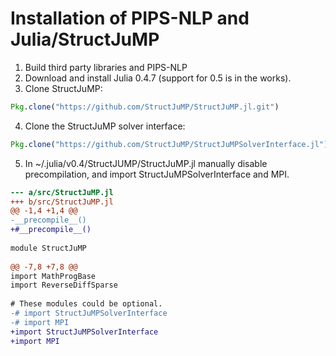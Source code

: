 # Installation of PIPS-NLP and Julia/StructJuMP

1. Build third party libraries and PIPS-NLP
2. Download and install Julia 0.4.7 (support for 0.5 is in the works).
3. Clone StructJuMP:
```julia
Pkg.clone("https://github.com/StructJuMP/StructJuMP.jl.git")
```
4. Clone the StructJuMP solver interface:
```julia
Pkg.clone("https://github.com/StructJuMP/StructJuMPSolverInterface.jl")
```
5. In  ~/.julia/v0.4/StructJUMP/StructJuMP.jl manually disable precompilation, and import StructJuMPSolverInterface and MPI.
```diff
--- a/src/StructJuMP.jl
+++ b/src/StructJuMP.jl
@@ -1,4 +1,4 @@
-__precompile__()
+#__precompile__()
 
module StructJuMP
   
@@ -7,8 +7,8 @@ 
import MathProgBase
import ReverseDiffSparse
     
# These modules could be optional.
-# import StructJuMPSolverInterface
-# import MPI
+import StructJuMPSolverInterface
+import MPI
```

